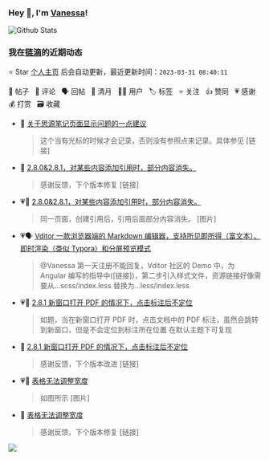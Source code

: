 ### Hey 👋, I'm [Vanessa](http://vanessa.b3log.org/)!

![Github Stats](https://github-readme-stats.vercel.app/api?username=Vanessa219&show_icons=true)

<!--events start -->

### 我在[链滴](https://ld246.com)的近期动态

⭐️ Star [个人主页](https://github.com/Vanessa219/Vanessa219) 后会自动更新，最近更新时间：`2023-03-31 08:40:11`

📝 帖子 &nbsp; 💬 评论 &nbsp; 🗣 回帖 &nbsp; 🌙 清月 &nbsp; 👨‍💻 用户 &nbsp; 🏷️ 标签 &nbsp; ⭐️ 关注 &nbsp; 👍 赞同 &nbsp; 💗 感谢 &nbsp; 💰 打赏 &nbsp; 🗃 收藏

* 💬 [关于思源笔记页面显示问题的一点建议](https://ld246.com/article/1680096677382/comment/1680138958179#comments)

  > 这个当有光标的时候才会记录，否则没有参照点来记录。具体参见 [链接]
* 💬 [2.8.0&amp;2.8.1，对某些内容添加引用时，部分内容消失。](https://ld246.com/article/1679980200782/comment/1680059229740#comments)

  > 感谢反馈，下个版本修复 [链接]
* 💗📝 [2.8.0&amp;2.8.1，对某些内容添加引用时，部分内容消失。](https://ld246.com/article/1679980200782)

  > 同一页面，创建引用后，引用后面部分内容消失。 [图片]
* 💗🗣 [Vditor 一款浏览器端的 Markdown 编辑器，支持所见即所得（富文本）、即时渲染（类似 Typora）和分屏预览模式](https://ld246.com/article/1549638745630/comment/1679881479454#comments)

  > @Vanessa 第一天注册不能回复，Vditor 社区的 Demo 中，为 Angular 编写的指导中([链接])，第二步引入样式文件，资源链接好像需要从...scss/index.less 替换为...less/index.less
* 💗📝 [2.8.1 新窗口打开 PDF 的情况下，点击标注后不定位](https://ld246.com/article/1679975641852)

  > 如题，当在新窗口打开 PDF 时，点击文档中的 PDF 标注，虽然会跳转到新窗口，但是不会定位到标注所在位置 在默认主题下可复现
* 💬 [2.8.1 新窗口打开 PDF 的情况下，点击标注后不定位](https://ld246.com/article/1679975641852/comment/1679986418749#comments)

  > 感谢反馈，下个版本改进 [链接]
* 💗📝 [表格无法调整宽度](https://ld246.com/article/1679894543932)

  > 如图所示 [图片]
* 💬 [表格无法调整宽度](https://ld246.com/article/1679894543932/comment/1679969517382#comments)

  > 感谢反馈，下个版本修复 [链接]


<!--events end -->

<a title="Hits" target="_blank" href="https://github.com/Vanessa219/Vanessa219"><img src="https://hits.b3log.org/Vanessa219/Vanessa219.svg"></a>
